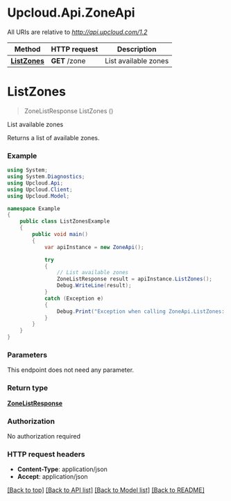 # Upcloud.Api.ZoneApi

All URIs are relative to *http://api.upcloud.com/1.2*

Method | HTTP request | Description
------------- | ------------- | -------------
[**ListZones**](ZoneApi.md#listzones) | **GET** /zone | List available zones


<a name="listzones"></a>
# **ListZones**
> ZoneListResponse ListZones ()

List available zones

Returns a list of available zones.

### Example
```csharp
using System;
using System.Diagnostics;
using Upcloud.Api;
using Upcloud.Client;
using Upcloud.Model;

namespace Example
{
    public class ListZonesExample
    {
        public void main()
        {
            var apiInstance = new ZoneApi();

            try
            {
                // List available zones
                ZoneListResponse result = apiInstance.ListZones();
                Debug.WriteLine(result);
            }
            catch (Exception e)
            {
                Debug.Print("Exception when calling ZoneApi.ListZones: " + e.Message );
            }
        }
    }
}
```

### Parameters
This endpoint does not need any parameter.

### Return type

[**ZoneListResponse**](ZoneListResponse.md)

### Authorization

No authorization required

### HTTP request headers

 - **Content-Type**: application/json
 - **Accept**: application/json

[[Back to top]](#) [[Back to API list]](../README.md#documentation-for-api-endpoints) [[Back to Model list]](../README.md#documentation-for-models) [[Back to README]](../README.md)

